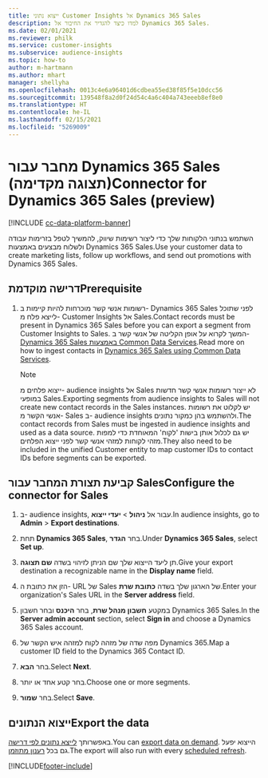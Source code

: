 ```yaml
---
title: ייצוא נתוני Customer Insights אל Dynamics 365 Sales
description: למדו כיצד להגדיר את החיבור אל Dynamics 365 Sales.
ms.date: 02/01/2021
ms.reviewer: philk
ms.service: customer-insights
ms.subservice: audience-insights
ms.topic: how-to
author: m-hartmann
ms.author: mhart
manager: shellyha
ms.openlocfilehash: 0013c4e6a96401d6cdbea55ed38f85f5e10dcc56
ms.sourcegitcommit: 139548f8a2d0f24d54c4a6c404a743eeeb8ef8e0
ms.translationtype: HT
ms.contentlocale: he-IL
ms.lasthandoff: 02/15/2021
ms.locfileid: "5269009"
---
```

# <a name="connector-for-dynamics-365-sales-preview"></a><span data-ttu-id="3d2ae-103">מחבר עבור Dynamics 365 Sales (תצוגה מקדימה)</span><span class="sxs-lookup"><span data-stu-id="3d2ae-103">Connector for Dynamics 365 Sales (preview)</span></span>

[!INCLUDE [cc-data-platform-banner](../includes/cc-data-platform-banner.md)]

<span data-ttu-id="3d2ae-104">השתמש בנתוני הלקוחות שלך כדי ליצור רשימות שיווק, להמשיך לטפל בזרימות עבודה ולשלוח מבצעים באמצעות Dynamics 365 Sales.</span><span class="sxs-lookup"><span data-stu-id="3d2ae-104">Use your customer data to create marketing lists, follow up workflows, and send out promotions with Dynamics 365 Sales.</span></span>

## <a name="prerequisite"></a><span data-ttu-id="3d2ae-105">דרישה מוקדמת</span><span class="sxs-lookup"><span data-stu-id="3d2ae-105">Prerequisite</span></span>

1. <span data-ttu-id="3d2ae-106">רשומות אנשי קשר מוכרחות להיות קיימות ב- Dynamics 365 Sales לפני שתוכל לייצא פלח מ- Customer Insights אל Sales.</span><span class="sxs-lookup"><span data-stu-id="3d2ae-106">Contact records must be present in Dynamics 365 Sales before you can export a segment from Customer Insights to Sales.</span></span> <span data-ttu-id="3d2ae-107">המשך לקרוא על אופן הקליטה של אנשי קשר ב- [Dynamics 365 Sales באמצעות Common Data Services](connect-power-query.md).</span><span class="sxs-lookup"><span data-stu-id="3d2ae-107">Read more on how to ingest contacts in [Dynamics 365 Sales using Common Data Services](connect-power-query.md).</span></span>

   > [!NOTE]
   > <span data-ttu-id="3d2ae-108">ייצוא פלחים מ- audience insights אל Sales לא ייצור רשומות אנשי קשר חדשות במופעי Sales.</span><span class="sxs-lookup"><span data-stu-id="3d2ae-108">Exporting segments from audience insights to Sales will not create new contact records in the Sales instances.</span></span> <span data-ttu-id="3d2ae-109">יש לקלוט את רשומות אנשי הקשר מ- Sales ב- audience insights ולהשתמש בהן כמקור נתונים.</span><span class="sxs-lookup"><span data-stu-id="3d2ae-109">The contact records from Sales must be ingested in audience insights and used as a data source.</span></span> <span data-ttu-id="3d2ae-110">יש גם לכלול אותן בישות 'לקוח' המאוחדת כדי למפות מזהי לקוחות למזהי אנשי קשר לפני ייצוא הפלחים.</span><span class="sxs-lookup"><span data-stu-id="3d2ae-110">They also need to be included in the unified Customer entity to map customer IDs to contact IDs before segments can be exported.</span></span>

## <a name="configure-the-connector-for-sales"></a><span data-ttu-id="3d2ae-111">קביעת תצורת המחבר עבור Sales</span><span class="sxs-lookup"><span data-stu-id="3d2ae-111">Configure the connector for Sales</span></span>

1. <span data-ttu-id="3d2ae-112">ב- audience insights, עבור אל **ניהול** > **יעדי ייצוא**.</span><span class="sxs-lookup"><span data-stu-id="3d2ae-112">In audience insights, go to **Admin** > **Export destinations**.</span></span>

1. <span data-ttu-id="3d2ae-113">תחת **Dynamics 365 Sales**, בחר **הגדר**.</span><span class="sxs-lookup"><span data-stu-id="3d2ae-113">Under **Dynamics 365 Sales**, select **Set up**.</span></span>

1. <span data-ttu-id="3d2ae-114">תן ליעד הייצוא שלך שם הניתן לזיהוי בשדה **שם תצוגה**.</span><span class="sxs-lookup"><span data-stu-id="3d2ae-114">Give your export destination a recognizable name in the **Display name** field.</span></span>

1. <span data-ttu-id="3d2ae-115">הזן את כתובת ה- URL של Sales של הארגון שלך בשדה **כתובת שרת**.</span><span class="sxs-lookup"><span data-stu-id="3d2ae-115">Enter your organization's Sales URL in the **Server address** field.</span></span>

1. <span data-ttu-id="3d2ae-116">במקטע **חשבון מנהל שרת**, בחר **היכנס** ובחר חשבון Dynamics 365 Sales.</span><span class="sxs-lookup"><span data-stu-id="3d2ae-116">In the **Server admin account** section, select **Sign in** and choose a Dynamics 365 Sales account.</span></span>

1. <span data-ttu-id="3d2ae-117">מפה שדה של מזהה לקוח למזהה איש הקשר של Dynamics 365.</span><span class="sxs-lookup"><span data-stu-id="3d2ae-117">Map a customer ID field to the Dynamics 365 Contact ID.</span></span>

1. <span data-ttu-id="3d2ae-118">בחר **הבא**.</span><span class="sxs-lookup"><span data-stu-id="3d2ae-118">Select **Next**.</span></span>

1. <span data-ttu-id="3d2ae-119">בחר קטע אחד או יותר.</span><span class="sxs-lookup"><span data-stu-id="3d2ae-119">Choose one or more segments.</span></span>

1. <span data-ttu-id="3d2ae-120">בחר **שמור**.</span><span class="sxs-lookup"><span data-stu-id="3d2ae-120">Select **Save**.</span></span>

## <a name="export-the-data"></a><span data-ttu-id="3d2ae-121">ייצוא הנתונים</span><span class="sxs-lookup"><span data-stu-id="3d2ae-121">Export the data</span></span>

<span data-ttu-id="3d2ae-122">באפשרותך [לייצא נתונים לפי דרישה](export-destinations.md).</span><span class="sxs-lookup"><span data-stu-id="3d2ae-122">You can [export data on demand](export-destinations.md).</span></span> <span data-ttu-id="3d2ae-123">הייצוא יפעל גם בכל [רענון מתוזמן](system.md#schedule-tab).</span><span class="sxs-lookup"><span data-stu-id="3d2ae-123">The export will also run with every [scheduled refresh](system.md#schedule-tab).</span></span>


[!INCLUDE[footer-include](../includes/footer-banner.md)]